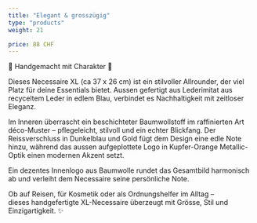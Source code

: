 ```yaml
---
title: "Elegant & grosszügig"
type: "products"
weight: 21

price: 88 CHF
---
```


🌊 Handgemacht mit Charakter 🌊

Dieses Necessaire XL (ca 37 x 26 cm) ist ein stilvoller Allrounder, der viel Platz für deine Essentials bietet. Aussen gefertigt aus Lederimitat aus recyceltem Leder in edlem Blau, verbindet es Nachhaltigkeit mit zeitloser Eleganz.

Im Inneren überrascht ein beschichteter Baumwollstoff im raffinierten Art déco-Muster – pflegeleicht, stilvoll und ein echter Blickfang. Der Reissverschluss in Dunkelblau und Gold fügt dem Design eine edle Note hinzu, während das aussen aufgeplottete Logo in Kupfer-Orange Metallic-Optik einen modernen Akzent setzt.

Ein dezentes Innenlogo aus Baumwolle rundet das Gesamtbild harmonisch ab und verleiht dem Necessaire seine persönliche Note.

Ob auf Reisen, für Kosmetik oder als Ordnungshelfer im Alltag –  
dieses handgefertigte XL-Necessaire überzeugt mit Grösse, Stil und Einzigartigkeit. ✨
